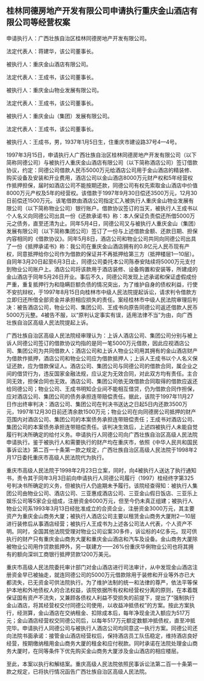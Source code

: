 ## 桂林同德房地产开发有限公司申请执行重庆金山酒店有限公司等经营权案

申请执行人：广西壮族自治区桂林同德房地产开发有限公司。

法定代表人：蒋建华，该公司董事长。

被执行人：重庆金山酒店有限公司。

法定代表人：王成书，该公司董事长。

被执行人：重庆金山物业发展有限公司。

法定代表人：王成书，该公司董事长。

被执行人：重庆金山（集团）发展有限公司。

法定代表人：王成书，该公司董事长。

被执行人：王成书，男，1937年1月5日生，住重庆市建设路37号4—4号。

1997年3月15日，申请执行人广西壮族自治区桂林同德房地产开发有限公司（以下简称同德公司）与被执行人重庆金山酒店有限公司（以下简称酒店公司）签订借款协议，约定：同德公司借款人民币5000万元给酒店公司用于金山酒店的精装修、购买设备及安装和开业费用，酒店公司以金山酒店8000万元财产权和5年经营权作抵押担保，届时如酒店公司不能按期还款，同德公司有权先索取金山酒店中价值8000万元产权及5年的经营权。该借款于1997年9月30日偿还3500万元，12月30日前偿还1500万元。该笔借款由酒店公司指定汇入被执行人重庆金山物业发展有限公司（以下简称物业公司）银行账户。借款协议签订的当天，被执行人王成书以个人名义向同德公司出具一份《还款承诺书》称：本人保证负责偿还所借5000万元之债务，直至还清为止。同年5月4日，同德公司又与被执行人重庆金山（集团）发展有限公司（以下简称集团公司）签订了一份与上述借款金额、还款日期、担保内容相同的《借款协议》。同年5月8日，酒店公司和物业公司共同向同德公司出具了一份《抵押承诺书》称：我公司在重庆金山酒店拥有的0.8亿元人民币现有产权，同意抵押给你公司作为借款的保证并不再抵押给第三方（抵押楼层1—10层）。自同年3月20日起至6月3日止，同德公司委托本公司陈泰安陆续将5000万元支付到物业公司账户上。酒店公司将该款用于酒店装修、设备购置和安装等，所建成的金山酒店于同年5月26日开业。事后不久，同德公司发现上述承诺和保证虚假成份严重，重复抵押行为和隐瞒巨额负债的情况突出，为了维护自身的债权利益，行使不安抗辩权，于1997年8月15日向桂林市中级人民法院提起诉讼，请求判令借款方立即归还所借全部资金并承担相应损失的责任。案经桂林市中级人民法院审理后判决：被告酒店公司，物业公司、集团公司、王成书向原告同德公司返还借款人民币5000万元整。4被告不服，以“原判认定事实有误，适用法律不当”为由，向广西壮族自治区高级人民法院提起上诉。

广西壮族自治区高级人民法院经审理认为：上诉人酒店公司、集团公司分别与被上诉人同德公司签订的借款协议均指的是同一笔5000万元借款，因此应视酒店公司、集团公司为共同借款人；酒店公司和上诉人物业公司用其拥有的金山酒店财产为借款作抵押，酒店公司和物业公司应为借款抵押人；上诉人王成书以个人名义保证还款，应为借款保证人。酒店公司、集团公司与同德公司的借款合同，属企业之间的借贷行为，违反国家金融法规，应认定为无效合同，对此双方均有责任。主合同无效，担保合同也无效。酒店公司、集团公司依无效借款合同取得的借款应返还给同德公司；物业公司、王成书明知企业间不能相互借贷，仍为借款合同作担保，应对酒店公司、集团公司的债务承担连带赔偿责任。据此，该院于1997年11月27日作出终审判决：酒店公司、集团公司在判决书送达之日起5日内还款3500万元，1997年12月30日前还清余款1500万元；物业公司在向同德房公司抵押的财产范围内对酒店公司、集团公司的本案债务承担连带赔偿责任；王成书对酒店公司、集团公司的本案债务承担连带赔偿责任。该判决生效后，上述四被执行人未能自觉履行判决所确定的给付义务。申请执行人同德公司向广西壮族自治区高级人民法院申请执行。鉴于被执行人和需要执行的财产均在重庆市，依照《中华人民共和国民事诉讼法》第二百一十条第一款之规定，广西壮族自治区高级人民法院于1998年2月17日委托重庆市高级人民法院代为执行。

重庆市高级人民法院于1998年2月23日立案，同时，向4被执行人送达了执行通知书，责令其于同年3月3日前向申请执行人同德公司履行（1997）桂经终字第325号判决书所确定的义务，但被执行人仍逾期未予履行。该院经查得知：被执行人集团公司由物业公司、酒店公司、三亚惠成酒店公司、三亚金山假日饭店、三亚乐上娱乐公司等5家企业组成，注册资金6000万元，但至今仍未真正组建；被执行人物业公司系1993年3月13日经批准成立的合资企业，注册资金3000万元，其主要资产为重庆金山商务大厦；被执行人酒店公司主要以租赁金山商务大厦附2—10层进行装修后从事酒店经营；被执行人王成书为上述各公司法人代表，个人资产不明。同时，全国其他法院受理对物业公司讼案30多件，诉讼标的4亿多元。现可供执行的财产只有重庆金山商务大厦和重庆金山酒店和汽车及设备。金山商务大厦除被物业公司用作贷款抵押外，另一联建方——26%份重庆华俐物业公司也将其拥有的额向深圳工商银行抵押贷款1200万美元。

重庆市高级人民法院委托审计部门对金山酒店进行司法审计，从中发现金山酒店注册资金早已被抽走，就连同德公司的5000万元借款除用于装修和开业等外亦已大都流失，已无资金可供法院执行。为了维护法制的统一和法律的尊严，依法平等保护本地和外地债权人的合法权益，该院依据所有权和经营权分离的原则，在本着既保证国有资产不流失，又兼顾各债权人利益不受损失的前提下，提出了“强制执行金山酒店，将其经营权交付同德公司使用，以收益冲抵债权”的方案。按此方案执行，经测算，金山酒店在交纳租金、扣除成本后，每年净现金流入额应为517万元；金山酒店经营权交同德公司后，以每年517万元额定数额冲抵债权，直至冲抵完毕。申请执行人同德公司与被执行人酒店公司均同意这一执行方案。同德公司还向法院书面承诺：接管金山酒店经营权后，保持酒店员工队伍稳定，维持酒店良好经营，按期缴纳租用金山商务大厦的租金和应付税款。同时承诺在法院处理金山商务大厦时，在同等条件下优先购买金山商务大厦涉及金山酒店的相应楼层。

至此，本案以执行和解结案。重庆高级人民法院依照民事诉讼法第二百一十条第一款之规定，已将执行情况函告广西壮族自治区高级人民法院。

